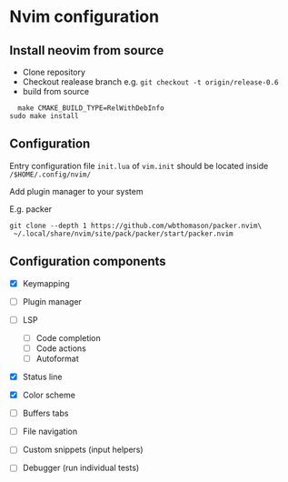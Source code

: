 # Nvim configuration

## Install neovim from source

* Clone repository
* Checkout realease branch e.g. `git checkout -t origin/release-0.6`
* build from source
```
  make CMAKE_BUILD_TYPE=RelWithDebInfo
sudo make install
```

## Configuration
Entry configuration file `init.lua` of `vim.init` should be located inside `/$HOME/.config/nvim/`

Add plugin manager to your system

E.g. packer
```
git clone --depth 1 https://github.com/wbthomason/packer.nvim\
 ~/.local/share/nvim/site/pack/packer/start/packer.nvim
```


## Configuration components

* [x] Keymapping

* [ ] Plugin manager

* [ ] LSP
	* [ ] Code completion
	* [ ] Code actions
	* [ ] Autoformat
* [x] Status line
* [x] Color scheme
* [ ] Buffers tabs

* [ ] File navigation

* [ ] Custom snippets (input helpers)
* [ ] Debugger (run individual tests)
